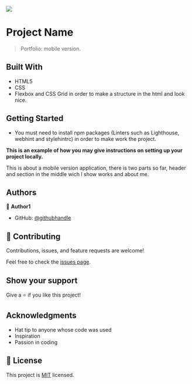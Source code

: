 ![](https://img.shields.io/badge/Microverse-blueviolet)

# Project Name

> Portfolio: mobile version.


## Built With

- HTML5
- CSS
- Flexbox and CSS Grid in order to make a structure in the html and look nice.

## Getting Started

- You must need to install npm packages (Linters such as Lighthouse, webhint and stylehintrc) in order to make work the project.

**This is an example of how you may give instructions on setting up your project locally.**

This is about a mobile version application, there is two parts so far, header and section in the middle wich l show works and about me.


## Authors

👤 **Author1**

- GitHub: [@githubhandle](https://github.com/armandocomellas1)


## 🤝 Contributing

Contributions, issues, and feature requests are welcome!

Feel free to check the [issues page](../../issues/).

## Show your support

Give a ⭐️ if you like this project!

## Acknowledgments

- Hat tip to anyone whose code was used
- Inspiration
- Passion in coding

## 📝 License

This project is [MIT](./MIT.md) licensed.